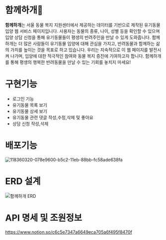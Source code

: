 # 함께하개🐶
**함께하개**는 서울 동물 복지 지원센터에서 제공하는 데이터를 기반으로 제작된 유기동물 입양 웹 서비스 페이지입니다.
사용자는 동물의 종류, 나이, 성별 등을 확인할 수 있으며 입양 상담 신청을 통해 유기동물들이 평생의 반려주인을 만날 수 있게 도와줍니다.
함께하개는 더 많은 사람들이 유기동물 입양에 대해 관심을 가지고, 반려동물과 함께하는 삶의 가치를 높이는 것을 목표로 하고 있습니다.
우리는 지속적으로 이 웹 페이지를 발전시켜 나가며, 입양에 대한 적극적인 참여와 동물 복지 증진에 기여하고자 합니다. 
함께하개를 통해 평생의 행복한 반려동물을 만날 수 있는 기회를 놓치지 마세요!

# 구현기능
- 로그인 기능
- 유기동물 목록 보기
- 유기동물 상세 보기
- 유기동물 관련 댓글 작성,수정,삭제 및 좋아요
- 상담 신청 작성,삭제

# 배포기능
![118360320-078e9600-b5c2-11eb-88bb-fc58ade638fa](https://github.com/registaPark/miniproject/assets/118441395/0f5a1376-d127-4d58-b271-735757711fd0)

# ERD 설계
![함께하개 ERD](https://github.com/registaPark/miniproject/assets/118441395/a302398e-81f5-4c2b-88ce-b6917888ecca)

# API 명세 및 조원정보
https://www.notion.so/c6c5e7347a6649eca705a6f495f8470f